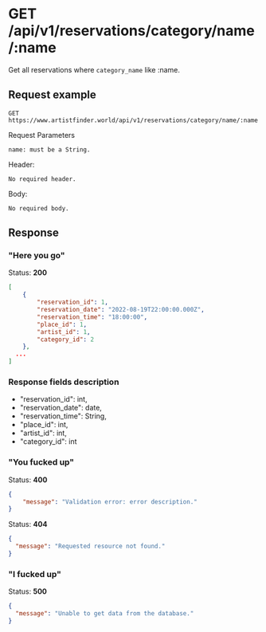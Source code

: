 # GET /api/v1/reservations/category/name/:name

Get all reservations where `category_name` like :name.

## Request example

```
GET https://www.artistfinder.world/api/v1/reservations/category/name/:name
```
Request Parameters
```
name: must be a String.
```
Header:
```
No required header.
```
Body:
```
No required body.
```

## Response

### "Here you go"

Status: **200**
```json
[
	{
		"reservation_id": 1,
		"reservation_date": "2022-08-19T22:00:00.000Z",
		"reservation_time": "18:00:00",
		"place_id": 1,
		"artist_id": 1,
		"category_id": 2
	},
  ...
]
```

### Response fields description

-	"reservation_id": int,
-	"reservation_date": date,
-	"reservation_time": String,
-	"place_id": int,
-	"artist_id": int,
-	"category_id": int

### "You fucked up"

Status: **400**
```json
{
	"message": "Validation error: error description."
}
```
Status: **404**
```json
{
  "message": "Requested resource not found."
}
```

### "I fucked up"

Status: **500**
```json
{
  "message": "Unable to get data from the database."
}
```